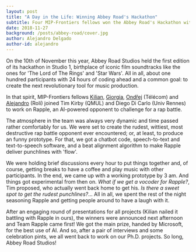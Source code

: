 ```yaml
---
layout: post
title: "A Day in the Life: Winning Abbey Road's Hackathon"
subtitle: Four MIP-Frontiers fellows won the Abbey Road's Hackathon with the Rapple - virtual rap-battle opponent.
date: 2018-11-27
background: /posts/abbey-road/cover.jpg
author: Alejandro Delgado
author-id: alejandro
---
```


On the 10th of November this year, Abbey Road Studios held the first edition of its hackathon in Studio 1, birthplace of iconic film soundtracks like the ones for 'The Lord of The Rings' and 'Star Wars'. All in all, about one hundred participants with 24 hours of coding ahead and a common goal: to create the next revolutionary tool for music production.

In that spirit, MIP-Frontiers fellows [Kilian](/people#kilian), [Giorgia](/people#giorgia), [Ondřej](/people#ondrej) (Télécom) and [Alejandro](/people#alejandro) (Roli) joined Tim Kirby (QMUL) and Diego Di Carlo (Univ Rennes) to work on Rapple, an AI-powered opponent to challenge for a rap battle.

The atmosphere in the team was always very dynamic and time passed rather comfortably for us. We were set to create the rudest, wittiest, most destructive rap battle opponent ever encountered; or, at least, to produce an funny prototype. For that, we got a chatbot code, speech-to-text and text-to-speech software, and a beat alignment algorithm to make Rapple deliver punchlines with 'flow'.

We were holding brief discussions every hour to put things together and, of course, getting breaks to have a coffee and play music with other participants. In the end, we came up with a working prototype by 3 am. And things got experimental from then on. *What if we get a vocoder for Rapple?*, Tim proposed, who actually went back home to get his. *Is there a sweet spot to get the rudest punchlines?*... All in all, we spent the rest of the night seasoning Rapple and getting people around to have a laugh with it.

After an engaging round of presentations for all projects (Kilian nailed it battling with Rapple in ours), the winners were announced next afternoon and Team Rapple came first! We got the main prize, handed by Microsoft, for the best use of AI. And so, after a pair of interviews and some celebration pints, we all went back to work on our Ph.D. projects. So long, Abbey Road Studios!

